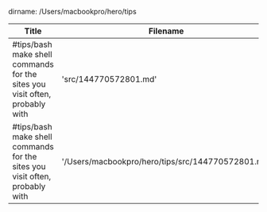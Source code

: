dirname: /Users/macbookpro/hero/tips


 Title                                                                            |  Filename
--------------------------------------------------------------------------------- | --------------------------
 #tips/bash make shell commands for the sites you visit often, probably with      |  'src/144770572801.md'
 #tips/bash make shell commands for the sites you visit often, probably with      |  '/Users/macbookpro/hero/tips/src/144770572801.md'

